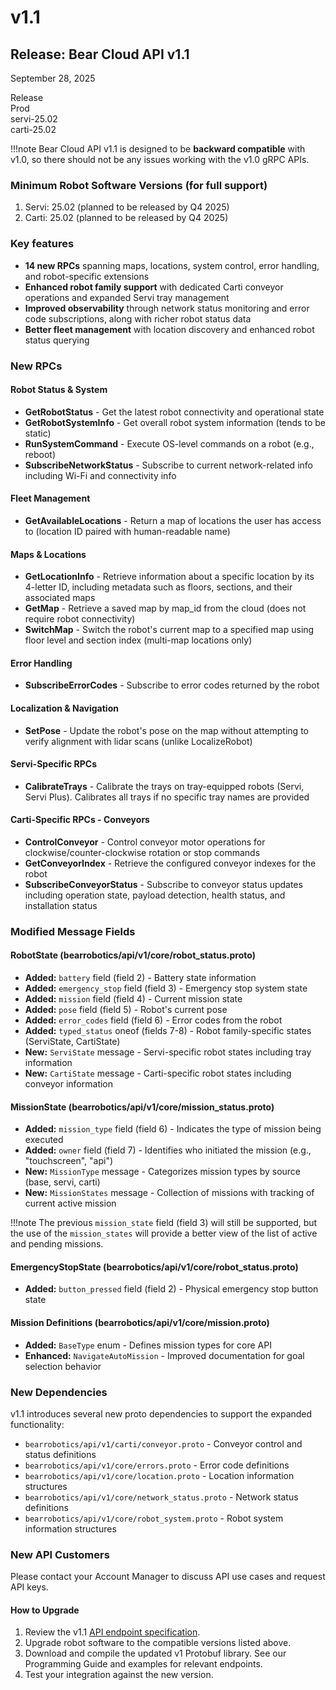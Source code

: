 # v1.1
## Release: Bear Cloud API v1.1
September 28, 2025
<div class="tag-container">
  <div class="tag">Release</div>
  <div class="tag feature">Prod</div>
  <div class="tag feature">servi-25.02</div>
  <div class="tag feature">carti-25.02</div>
</div>

!!!note
    Bear Cloud API v1.1 is designed to be **backward compatible** with v1.0, so there should not be any issues working with the v1.0 gRPC APIs.

### Minimum Robot Software Versions (for full support)
1. Servi: 25.02 (planned to be released by Q4 2025)
2. Carti: 25.02 (planned to be released by Q4 2025)

### Key features

- **14 new RPCs** spanning maps, locations, system control, error handling, and robot-specific extensions
- **Enhanced robot family support** with dedicated Carti conveyor operations and expanded Servi tray management
- **Improved observability** through network status monitoring and error code subscriptions, along with richer robot status data
- **Better fleet management** with location discovery and enhanced robot status querying

### New RPCs

#### Robot Status & System
- **GetRobotStatus** - Get the latest robot connectivity and operational state
- **GetRobotSystemInfo** - Get overall robot system information (tends to be static)
- **RunSystemCommand** - Execute OS-level commands on a robot (e.g., reboot)
- **SubscribeNetworkStatus** - Subscribe to current network-related info including Wi-Fi and connectivity info

#### Fleet Management
- **GetAvailableLocations** - Return a map of locations the user has access to (location ID paired with human-readable name)

#### Maps & Locations
- **GetLocationInfo** - Retrieve information about a specific location by its 4-letter ID, including metadata such as floors, sections, and their associated maps
- **GetMap** - Retrieve a saved map by map_id from the cloud (does not require robot connectivity)
- **SwitchMap** - Switch the robot's current map to a specified map using floor level and section index (multi-map locations only)

#### Error Handling
- **SubscribeErrorCodes** - Subscribe to error codes returned by the robot

#### Localization & Navigation
- **SetPose** - Update the robot's pose on the map without attempting to verify alignment with lidar scans (unlike LocalizeRobot)

#### Servi-Specific RPCs
- **CalibrateTrays** - Calibrate the trays on tray-equipped robots (Servi, Servi Plus). Calibrates all trays if no specific tray names are provided

#### Carti-Specific RPCs - Conveyors
- **ControlConveyor** - Control conveyor motor operations for clockwise/counter-clockwise rotation or stop commands
- **GetConveyorIndex** - Retrieve the configured conveyor indexes for the robot
- **SubscribeConveyorStatus** - Subscribe to conveyor status updates including operation state, payload detection, health status, and installation status

### Modified Message Fields

#### RobotState (bearrobotics/api/v1/core/robot_status.proto)
- **Added:** `battery` field (field 2) - Battery state information
- **Added:** `emergency_stop` field (field 3) - Emergency stop system state
- **Added:** `mission` field (field 4) - Current mission state
- **Added:** `pose` field (field 5) - Robot's current pose
- **Added:** `error_codes` field (field 6) - Error codes from the robot
- **Added:** `typed_status` oneof (fields 7-8) - Robot family-specific states (ServiState, CartiState)
- **New:** `ServiState` message - Servi-specific robot states including tray information
- **New:** `CartiState` message - Carti-specific robot states including conveyor information

#### MissionState (bearrobotics/api/v1/core/mission_status.proto)
- **Added:** `mission_type` field (field 6) - Indicates the type of mission being executed
- **Added:** `owner` field (field 7) - Identifies who initiated the mission (e.g., "touchscreen", "api")
- **New:** `MissionType` message - Categorizes mission types by source (base, servi, carti)
- **New:** `MissionStates` message - Collection of missions with tracking of current active mission

!!!note
    The previous `mission_state` field (field 3) will still be supported, but the use of the `mission_states` will provide a better view of the list of active and pending missions.

#### EmergencyStopState (bearrobotics/api/v1/core/robot_status.proto)
- **Added:** `button_pressed` field (field 2) - Physical emergency stop button state

#### Mission Definitions (bearrobotics/api/v1/core/mission.proto)
- **Added:** `BaseType` enum - Defines mission types for core API
- **Enhanced:** `NavigateAutoMission` - Improved documentation for goal selection behavior

### New Dependencies

v1.1 introduces several new proto dependencies to support the expanded functionality:

- `bearrobotics/api/v1/carti/conveyor.proto` - Conveyor control and status definitions
- `bearrobotics/api/v1/core/errors.proto` - Error code definitions
- `bearrobotics/api/v1/core/location.proto` - Location information structures
- `bearrobotics/api/v1/core/network_status.proto` - Network status definitions
- `bearrobotics/api/v1/core/robot_system.proto` - Robot system information structures


### New API Customers
Please contact your Account Manager to discuss API use cases and request API keys.

#### How to Upgrade
1. Review the v1.1 [API endpoint specification](../v1.1/resources/Mission.md).
2. Upgrade robot software to the compatible versions listed above.
3. Download and compile the updated v1 Protobuf library. See our Programming Guide and examples for relevant endpoints.
4. Test your integration against the new version.

